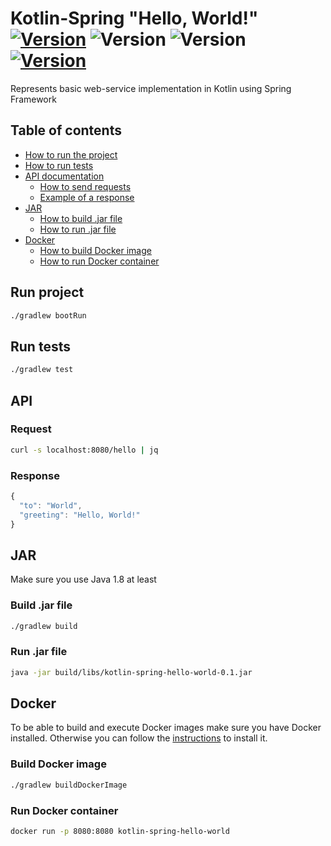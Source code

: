 # Kotlin-Spring "Hello, World!" [![Version](https://img.shields.io/badge/Version-0.1-color.svg)](https://github.com/igabaydulin/kotlin-spring-hello-world) ![Version](https://img.shields.io/badge/Java-OpenJDK%201.8-dd0000.svg?logo=java) ![Version](https://img.shields.io/badge/Kotlin-1.3.50-0095d5.svg?logo=kotlin) [![Version](https://img.shields.io/badge/Gradle-5.6-1ba8cb.svg)](https://docs.gradle.org/5.6/release-notes.html)

Represents basic web-service implementation in Kotlin using Spring Framework

## Table of contents
* [How to run the project](#run-project)
* [How to run tests](#run-tests)
* [API documentation](#api)
  * [How to send requests](#request)
  * [Example of a response](#response)
* [JAR](#jar)
  * [How to build .jar file](#build-jar-file)
  * [How to run .jar file](#run-jar-file)
* [Docker](#docker)
  * [How to build Docker image](#build-docker-image)
  * [How to run Docker container](#run-docker-container)

## Run project
```bash
./gradlew bootRun
```

## Run tests
```bash
./gradlew test
```

## API
### Request
```bash
curl -s localhost:8080/hello | jq
```

### Response
```javascript
{
  "to": "World",
  "greeting": "Hello, World!"
}

```

## JAR
Make sure you use Java 1.8 at least
### Build .jar file
```bash
./gradlew build
```

### Run .jar file
```bash
java -jar build/libs/kotlin-spring-hello-world-0.1.jar
```

## Docker
To be able to build and execute Docker images make sure you have Docker installed. Otherwise you can follow the [instructions](https://docs.docker.com/install/) to install it.
### Build Docker image
```bash
./gradlew buildDockerImage
```

### Run Docker container
```bash
docker run -p 8080:8080 kotlin-spring-hello-world
```
